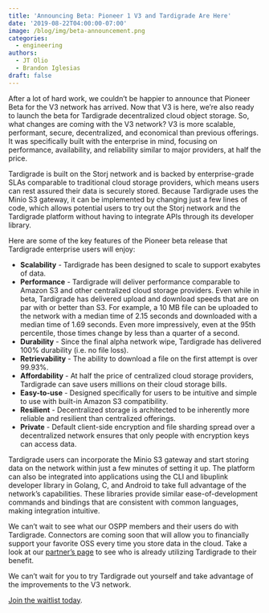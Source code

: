 ```yaml
---
title: 'Announcing Beta: Pioneer 1 V3 and Tardigrade Are Here'
date: '2019-08-22T04:00:00-07:00'
image: /blog/img/beta-announcement.png
categories:
  - engineering
authors:
  - JT Olio
  - Brandon Iglesias
draft: false
---
```

After a lot of hard work, we couldn’t be happier to announce that Pioneer Beta for the V3 network has arrived. Now that V3 is here, we’re also ready to launch the beta for Tardigrade decentralized cloud object storage. So, what changes are coming with the V3 network? V3 is more scalable, performant, secure, decentralized, and economical than previous offerings. It was specifically built with the enterprise in mind, focusing on performance, availability, and reliability similar to major providers, at half the price.

Tardigrade is built on the Storj network and is backed by enterprise-grade SLAs comparable to traditional cloud storage providers, which means users can rest assured their data is securely stored. Because Tardigrade uses the Minio S3 gateway, it can be implemented by changing just a few lines of code, which allows potential users to try out the Storj network and the Tardigrade platform without having to integrate APIs through its developer library. 

Here are some of the key features of the Pioneer beta release that Tardigrade enterprise users will enjoy: 

* **Scalability** - Tardigrade has been designed to scale to support exabytes of data. 
* **Performance** - Tardigrade will deliver performance comparable to Amazon S3 and other centralized cloud storage providers. Even while in beta, Tardigrade has delivered upload and download speeds that are on par with or better than S3. For example, a 10 MB file can be uploaded to the network with a median time of 2.15 seconds and downloaded with a median time of 1.69 seconds. Even more impressively, even at the 95th percentile, those times change by less than a quarter of a second. 
* **Durability** - Since the final alpha network wipe, Tardigrade has delivered 100% durability (i.e. no file loss). 
* **Retrievability** - The ability to download a file on the first attempt is over 99.93%. 
* **Affordability** - At half the price of centralized cloud storage providers, Tardigrade can save users millions on their cloud storage bills.  
* **Easy-to-use** - Designed specifically for users to be intuitive and simple to use with built-in Amazon S3 compatibility.  
* **Resilient** - Decentralized storage is architected to be inherently more reliable and resilient than centralized offerings. 
* **Private** - Default client-side encryption and file sharding spread over a decentralized network ensures that only people with encryption keys can access data.   

Tardigrade users can incorporate the Minio S3 gateway and start storing data on the network within just a few minutes of setting it up. The platform can also be integrated into applications using the CLI and libuplink developer library in Golang, C, and Android to take full advantage of the network’s capabilities. These libraries provide similar ease-of-development commands and bindings that are consistent with common languages, making integration intuitive. 

We can’t wait to see what our OSPP members and their users do with Tardigrade. Connectors are coming soon that will allow you to financially support your favorite OSS every time you store data in the cloud. Take a look at our [partner’s page](https://tardigrade.io/partner/) to see who is already utilizing Tardigrade to their benefit.

We can’t wait for you to try Tardigrade out yourself and take advantage of the improvements to the V3 network.

[Join the waitlist today](https://tardigrade.io/waitlist/).
